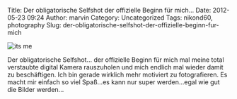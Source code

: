 Title: Der obligatorische Selfshot der offizielle Beginn für mich...
Date: 2012-05-23 09:24
Author: marvin
Category: Uncategorized
Tags: nikond60, photography
Slug: der-obligatorische-selfshot-der-offizielle-beginn-fur-mich

![its me]({static}/images/7250552800_4e400b2870_b.jpg)

Der obligatorische Selfshot... der offizielle Beginn für mich mal meine
total verstaubte digital Kamera rauszuholen und mich endlich mal wieder
damit zu beschäftigen. Ich bin gerade wirklich mehr motiviert zu
fotografieren. Es macht mir einfach so viel Spaß...es kann nur super
werden...egal wie gut die Bilder werden...

